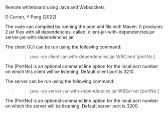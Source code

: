 Remote whiteboard using Java and Websockets

D Curran, Y Peng (2022)

The code can compiled by running the pom.xml file with Maven. It produces 2 jar files with all dependencies, called:
client-jar-with-dependencies.jar
server-jar-with-dependencies.jar

The client GUI can be run using the following command:
>> java -cp client-jar-with-dependencies.jar WBClient [portNo.]

The [PortNo] is an optional command line option for the local port number on which this client will be listening. Default client port is 3210.

The server can be run using the following command:
>> java -cp server-jar-with-dependencies.jar WBServer [portNo.]

The [PortNo] is an optional command line option for the local port number on which the server will be listening. Default server port is 3200.

